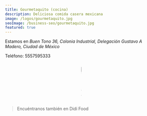 ```yaml
---
title: Gourmetaquito (cocina)
description: Deliciosa comida casera mexicana
image: /logos/gourmetaquito.jpg
seoImage: /business-seo/gourmetaquito.jpg
featured: true
---
```


Estamos en _Buen Tono 36, Colonia Industrial, Delegación Gustavo A Madero, Ciudad de México_

Teléfono: 5557595333

<div class="columns">
  <div class="column"></div>
  <div class="column is-2">
    <figure class="image">
      <img src="/business/gourmetaquito/1.jpg" alt="One"></img>
    </figure>
  </div>
  <div class="column is-2">
    <figure class="image">
      <img src="/business/gourmetaquito/2.jpg" alt="Two"></img>
    </figure>
  </div>
  <div class="column is-2">
    <figure class="image">
      <img src="/business/gourmetaquito/3.jpg" alt="Three"></img>
    </figure>
  </div>
  <div class="column is-2">
    <figure class="image">
      <img src="/business/gourmetaquito/4.jpg" alt="Four"></img>
    </figure>
  </div>
  <div class="column is-2">
    <figure class="image">
      <img src="/business/gourmetaquito/5.jpg" alt="Five"></img>
    </figure>
  </div>
  <div class="column"></div>
</div>

> Encuéntranos también en Didi Food
